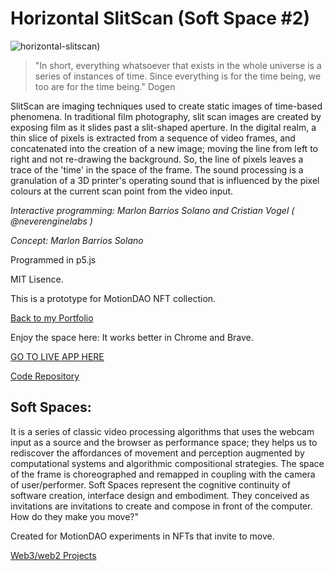 # Horizontal SlitScan (Soft Space #2)

![horizontal-slitscan)](https://user-images.githubusercontent.com/90220317/173256332-7b92618e-16b5-4b36-878f-5573044bc852.png)

>"In short, everything whatsoever that exists in the whole universe is a series of
instances of time. Since everything is for the time being, we too are for the time
being."
>Dogen

SlitScan are imaging techniques  used to create static images of time-based phenomena. In traditional film photography, 
slit scan images are created by exposing film as it slides past a slit-shaped aperture. In the digital realm, a thin slice of pixels is  extracted 
from a sequence of video frames, and concatenated into the creation of a new image; moving the line from left to right and not re-drawing the background. So, the line of pixels leaves a trace of the 'time' in the space of the frame.
The sound processing is a granulation of a 3D printer's operating sound that is influenced by the pixel colours at the current scan point from the video input.



*Interactive programming: Marlon Barrios Solano and Cristian Vogel ( @neverenginelabs )*

*Concept: Marlon Barrios Solano*

Programmed in p5.js

MIT Lisence.

This is a prototype for MotionDAO NFT collection.


[Back to my Portfolio](https://marlonbarrios.github.io/)


Enjoy the space here:
It works better in Chrome and Brave.

[GO TO LIVE APP HERE](https://marlonbarrios.github.io/slitscan/)


[Code Repository](https://github.com/marlonbarrios/slitscan)



## Soft Spaces:

It is a series of classic video processing algorithms that uses the webcam input as a source and the browser as performance space; 
they helps us to rediscover the affordances of movement and perception augmented by computational systems and algorithmic compositional strategies. The space of the frame is choreographed and remapped in coupling with the camera of user/performer. Soft Spaces represent the cognitive continuity of software creation,  interface design and embodiment. They conceived as invitations are invitations to create and compose in front of the computer. How do they  make you move?" 

Created for MotionDAO experiments in NFTs that invite to move.

[Web3/web2 Projects](https://marlonbarrios.github.io/web3-blockchain-dev// 'CODE REPOSITORY')

